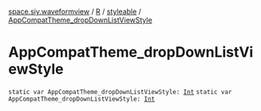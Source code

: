 [space.siy.waveformview](../../index.md) / [R](../index.md) / [styleable](index.md) / [AppCompatTheme_dropDownListViewStyle](./-app-compat-theme_drop-down-list-view-style.md)

# AppCompatTheme_dropDownListViewStyle

`static var AppCompatTheme_dropDownListViewStyle: `[`Int`](https://kotlinlang.org/api/latest/jvm/stdlib/kotlin/-int/index.html)
`static var AppCompatTheme_dropDownListViewStyle: `[`Int`](https://kotlinlang.org/api/latest/jvm/stdlib/kotlin/-int/index.html)